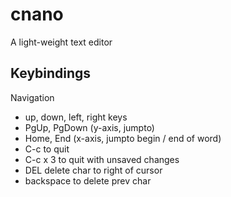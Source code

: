# cnano

A light-weight text editor

## Keybindings

Navigation

- up, down, left, right keys
- PgUp, PgDown (y-axis, jumpto)
- Home, End (x-axis, jumpto begin / end of word)
- C-c to quit
- C-c x 3 to quit with unsaved changes
- DEL delete char to right of cursor
- backspace to delete prev char
